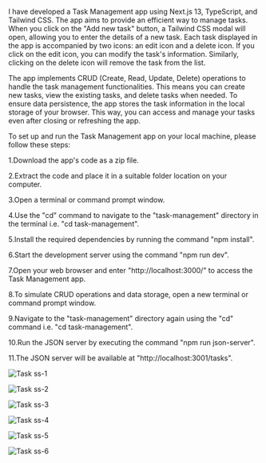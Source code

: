 I have developed a Task Management app using Next.js 13, TypeScript, and Tailwind CSS. The app aims to provide an efficient way to manage tasks. When you click on the "Add new task" button, a Tailwind CSS modal will open, allowing you to enter the details of a new task. Each task displayed in the app is accompanied by two icons: an edit icon and a delete icon. If you click on the edit icon, you can modify the task's information. Similarly, clicking on the delete icon will remove the task from the list.

The app implements CRUD (Create, Read, Update, Delete) operations to handle the task management functionalities. This means you can create new tasks, view the existing tasks, and delete tasks when needed. To ensure data persistence, the app stores the task information in the local storage of your browser. This way, you can access and manage your tasks even after closing or refreshing the app.

To set up and run the Task Management app on your local machine, please follow these steps:

1.Download the app's code as a zip file.
   
2.Extract the code and place it in a suitable folder location on your computer.

3.Open a terminal or command prompt window.

4.Use the "cd" command to navigate to the "task-management" directory in the terminal i.e. "cd task-management".

5.Install the required dependencies by running the command "npm install".

6.Start the development server using the command "npm run dev".

7.Open your web browser and enter "http://localhost:3000/" to access the Task Management app.

8.To simulate CRUD operations and data storage, open a new terminal or command prompt window.

9.Navigate to the "task-management" directory again using the "cd" command i.e. "cd task-management".

10.Run the JSON server by executing the command "npm run json-server".

11.The JSON server will be available at "http://localhost:3001/tasks".


![Task ss-1](https://github.com/ShreyaChandurkar/TaskManagementApp/assets/132133982/962e5e5c-f6fa-477d-931a-f5bd0c376c2f)

![Task ss-2](https://github.com/ShreyaChandurkar/TaskManagementApp/assets/132133982/a4fd3b7d-eb29-4c90-9265-74af0a765af1)

![Task ss-3](https://github.com/ShreyaChandurkar/TaskManagementApp/assets/132133982/eef11507-64f3-40d6-b587-dae8a7d1a80b)

![Task ss-4](https://github.com/ShreyaChandurkar/TaskManagementApp/assets/132133982/61c9063d-7e69-4bad-8a24-81184df627d0)

![Task ss-5](https://github.com/ShreyaChandurkar/TaskManagementApp/assets/132133982/f1493711-8416-40fe-9956-796f9a3a3e29)

![Task ss-6](https://github.com/ShreyaChandurkar/TaskManagementApp/assets/132133982/69e871d5-7fe7-494f-a163-f3aa8b9ef8b5)




